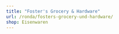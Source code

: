 ```yaml
---
title: "Foster's Grocery & Hardware"
url: /ronda/fosters-grocery-und-hardware/
shop: Eisenwaren
---
```

